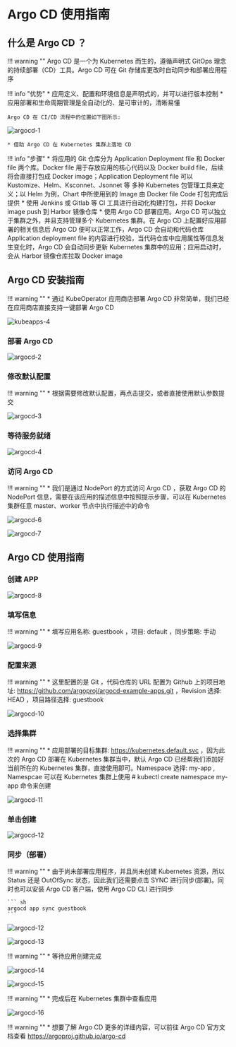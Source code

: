 # Argo CD 使用指南

## 什么是 Argo CD ？

!!! warning ""
    Argo CD 是一个为 Kubernetes 而生的，遵循声明式 GitOps 理念的持续部署（CD）工具。Argo CD 可在 Git 存储库更改时自动同步和部署应用程序

!!! info "优势"
    * 应用定义、配置和环境信息是声明式的，并可以进行版本控制
    * 应用部署和生命周期管理是全自动化的、是可审计的，清晰易懂

    Argo CD 在 CI/CD 流程中的位置如下图所示:

![argocd-1](../img/guidelines/argocd/argocd-1.png )

    * 借助 Argo CD 在 Kubernetes 集群上落地 CD

!!! info "步骤"
    * 将应用的 Git 仓库分为 Application Deployment file 和 Docker file 两个库。Docker file 用于存放应用的核心代码以及 Docker build file，后续将会直接打包成 Docker image；Application Deployment file 可以 Kustomize、Helm、Ksconnet、Jsonnet 等 多种 Kubernetes 包管理工具来定义；以 Helm 为例，Chart 中所使用到的 Image 由 Docker file Code 打包完成后提供
    * 使用 Jenkins 或 Gitlab 等 CI 工具进行自动化构建打包，并将 Docker image push 到 Harbor 镜像仓库
    * 使用 Argo CD 部署应用。Argo CD 可以独立于集群之外，并且支持管理多个 Kubernetes 集群。在 Argo CD 上配置好应用部署的相关信息后 Argo CD 便可以正常工作，Argo CD 会自动和代码仓库 Application deployment file 的内容进行校验，当代码仓库中应用属性等信息发生变化时，Argo CD 会自动同步更新 Kubernetes 集群中的应用；应用启动时，会从 Harbor 镜像仓库拉取 Docker image

## Argo CD 安装指南

!!! warning ""
    * 通过 KubeOperator 应用商店部署 Argo CD 非常简单，我们已经在应用商店直接支持一键部署 Argo CD

![kubeapps-4](../img/guidelines/kubeapps/kubeapps-4.png)

### 部署 Argo CD

![argocd-2](../img/guidelines/argocd/argocd-2.png )

### 修改默认配置

!!! warning ""
    * 根据需要修改默认配置，再点击提交，或者直接使用默认参数提交

![argocd-3](../img/guidelines/argocd/argocd-3.png )

### 等待服务就绪

![argocd-4](../img/guidelines/argocd/argocd-4.png )

### 访问 Argo CD

!!! warning ""
    * 我们是通过 NodePort 的方式访问 Argo CD ，获取 Argo CD 的 NodePort 信息，需要在该应用的描述信息中按照提示步骤，可以在 Kubernetes 集群任意 master、worker 节点中执行描述中的命令

![argocd-6](../img/guidelines/argocd/argocd-deploy05.png )

![argocd-7](../img/guidelines/argocd/argocd-deploy06.png )

## Argo CD 使用指南

### 创建 APP

![argocd-8](../img/guidelines/argocd/argocd-deploy07.png )

### 填写信息

!!! warning ""
    * 填写应用名称: guestbook ，项目: default ，同步策略: 手动

![argocd-9](../img/guidelines/argocd/argocd-deploy08.png )

### 配置来源

!!! warning ""
    * 这里配置的是 Git ，代码仓库的 URL 配置为 Github 上的项目地址: https://github.com/argoproj/argocd-example-apps.git ，Revision 选择: HEAD ，项目路径选择: guestbook

![argocd-10](../img/guidelines/argocd/argocd-deploy09.png )

### 选择集群

!!! warning ""
    * 应用部署的目标集群: https://kubernetes.default.svc ，因为此次的 Argo CD 部署在 Kubernetes 集群当中，默认 Argo CD 已经帮我们添加好当前所在的 Kubernetes 集群，直接使用即可。Namespace 选择: my-app , Namespcae 可以在 Kubernetes 集群上使用  # kubectl create namespace my-app 命令来创建

![argocd-11](../img/guidelines/argocd/argocd-deploy10.png )

### 单击创建

![argocd-12](../img/guidelines/argocd/argocd-deploy11.png )

### 同步（部署）

!!! warning ""
    * 由于尚未部署应用程序，并且尚未创建 Kubernetes 资源，所以 Status 还是 OutOfSync 状态，因此我们还需要点击 SYNC 进行同步(部署)。同时也可以安装 Argo CD 客户端，使用 Argo CD CLI 进行同步

    ``` sh
    argocd app sync guestbook
    ```

![argocd-12](../img/guidelines/argocd/argocd-deploy12.png )

![argocd-13](../img/guidelines/argocd/argocd-deploy13.png )

!!! warning ""
    * 等待应用创建完成

![argocd-14](../img/guidelines/argocd/argocd-deploy14.png )

![argocd-15](../img/guidelines/argocd/argocd-deploy15.png )

!!! warning ""
    * 完成后在 Kubernetes 集群中查看应用

![argocd-16](../img/guidelines/argocd/argocd-deploy16.png )

!!! warning ""
    * 想要了解 Argo CD 更多的详细内容，可以前往 Argo CD 官方文档查看 https://argoproj.github.io/argo-cd
